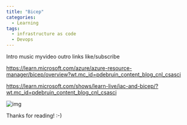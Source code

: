 ```yaml
---
title: "Bicep"
categories:
  - Learning
tags:
  - infrastructure as code
  - Devops
---
```


Intro
music
myvideo
outro
links
like/subscribe

https://learn.microsoft.com/azure/azure-resource-manager/bicep/overview?wt.mc_id=pdebruin_content_blog_cnl_csasci

https://learn.microsoft.com/shows/learn-live/iac-and-bicep/?wt.mc_id=pdebruin_content_blog_cnl_csasci

![img](../assets/images/2023-09-22-bicep.png)



Thanks for reading! :-)
